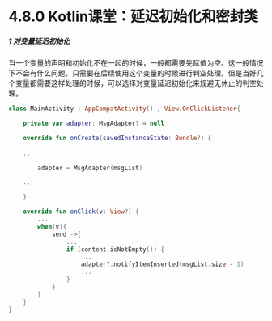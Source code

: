 # 4.8.0 Kotlin课堂：延迟初始化和密封类

##### 1 对变量延迟初始化

当一个变量的声明和初始化不在一起的时候，一般都需要先赋值为空。这一般情况下不会有什么问题，只需要在后续使用这个变量的时候进行判空处理。但是当好几个变量都需要这样处理的时候，可以选择对变量延迟初始化来规避无休止的判空处理。

```kotlin
class MainActivity : AppCompatActivity() , View.OnClickListener{

    private var adapter: MsgAdapter? = null

    override fun onCreate(savedInstanceState: Bundle?) {
  
	...

        adapter = MsgAdapter(msgList)

	...

    }

    override fun onClick(v: View?) {
        ...
        when(v){
            send ->{
                ...
                if (content.isNotEmpty()) {
                    ...
                    adapter?.notifyItemInserted(msgList.size - 1)
                    ...
                }
            }
        }
    }
}
```
